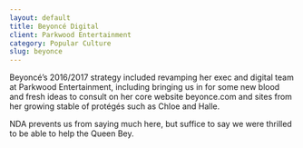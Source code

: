 ```yaml
---
layout: default
title: Beyoncé Digital
client: Parkwood Entertainment
category: Popular Culture
slug: beyonce
---
```


Beyoncé’s 2016/2017 strategy included revamping her exec and digital team at Parkwood Entertainment, including bringing us in for some new blood and fresh ideas to consult on her core website beyonce.com and sites from her growing stable of protégés such as Chloe and Halle.

NDA prevents us from saying much here, but suffice to say we were thrilled to be able to help the Queen Bey.
